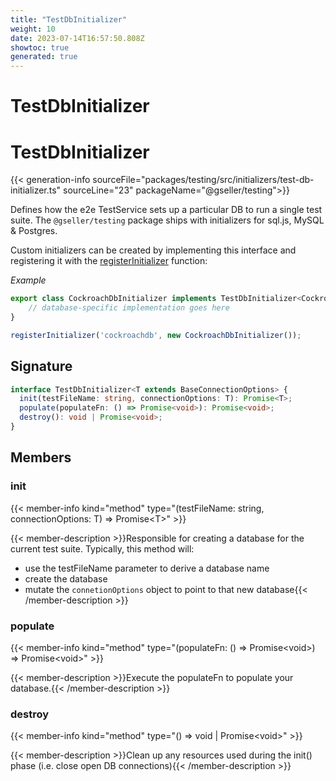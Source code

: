 ```yaml
---
title: "TestDbInitializer"
weight: 10
date: 2023-07-14T16:57:50.808Z
showtoc: true
generated: true
---
```

<!-- This file was generated from the Vendure source. Do not modify. Instead, re-run the "docs:build" script -->

# TestDbInitializer
<div class="symbol">


# TestDbInitializer

{{< generation-info sourceFile="packages/testing/src/initializers/test-db-initializer.ts" sourceLine="23" packageName="@gseller/testing">}}

Defines how the e2e TestService sets up a particular DB to run a single test suite.
The `@gseller/testing` package ships with initializers for sql.js, MySQL & Postgres.

Custom initializers can be created by implementing this interface and registering
it with the <a href='/typescript-api/testing/register-initializer#registerinitializer'>registerInitializer</a> function:

*Example*

```TypeScript
export class CockroachDbInitializer implements TestDbInitializer<CockroachConnectionOptions> {
    // database-specific implementation goes here
}

registerInitializer('cockroachdb', new CockroachDbInitializer());
```

## Signature

```TypeScript
interface TestDbInitializer<T extends BaseConnectionOptions> {
  init(testFileName: string, connectionOptions: T): Promise<T>;
  populate(populateFn: () => Promise<void>): Promise<void>;
  destroy(): void | Promise<void>;
}
```
## Members

### init

{{< member-info kind="method" type="(testFileName: string, connectionOptions: T) => Promise&#60;T&#62;"  >}}

{{< member-description >}}Responsible for creating a database for the current test suite.
Typically, this method will:

* use the testFileName parameter to derive a database name
* create the database
* mutate the `connetionOptions` object to point to that new database{{< /member-description >}}

### populate

{{< member-info kind="method" type="(populateFn: () =&#62; Promise&#60;void&#62;) => Promise&#60;void&#62;"  >}}

{{< member-description >}}Execute the populateFn to populate your database.{{< /member-description >}}

### destroy

{{< member-info kind="method" type="() => void | Promise&#60;void&#62;"  >}}

{{< member-description >}}Clean up any resources used during the init() phase (i.e. close open DB connections){{< /member-description >}}


</div>
